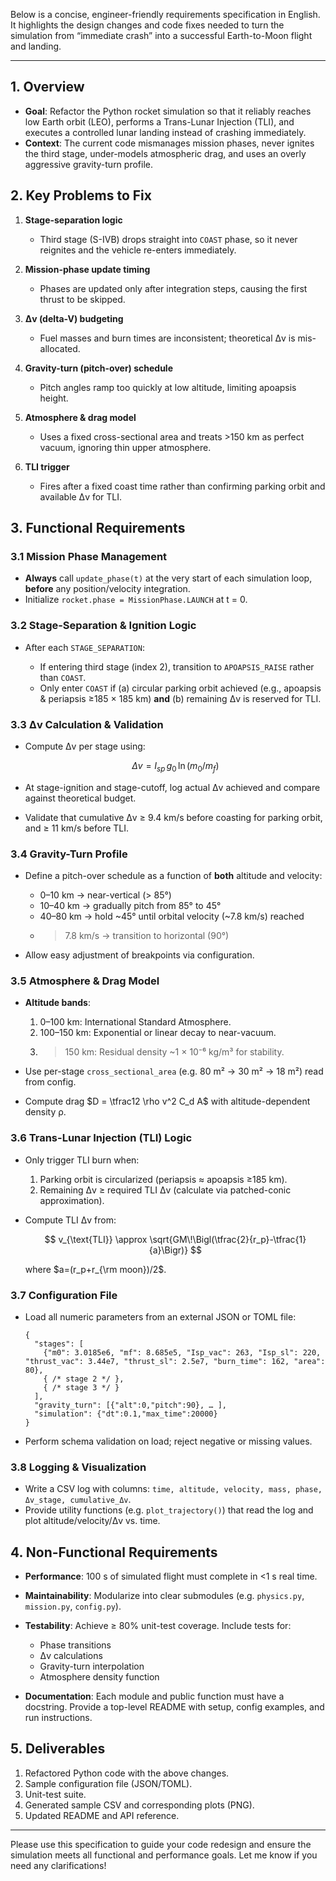 Below is a concise, engineer-friendly requirements specification in English. It highlights the design changes and code fixes needed to turn the simulation from “immediate crash” into a successful Earth-to-Moon flight and landing.

---

## 1. Overview

* **Goal**: Refactor the Python rocket simulation so that it reliably reaches low Earth orbit (LEO), performs a Trans-Lunar Injection (TLI), and executes a controlled lunar landing instead of crashing immediately.
* **Context**: The current code mismanages mission phases, never ignites the third stage, under-models atmospheric drag, and uses an overly aggressive gravity-turn profile.

## 2. Key Problems to Fix

1. **Stage-separation logic**

   * Third stage (S-IVB) drops straight into `COAST` phase, so it never reignites and the vehicle re-enters immediately.
2. **Mission-phase update timing**

   * Phases are updated only after integration steps, causing the first thrust to be skipped.
3. **Δv (delta-V) budgeting**

   * Fuel masses and burn times are inconsistent; theoretical Δv is mis-allocated.
4. **Gravity-turn (pitch-over) schedule**

   * Pitch angles ramp too quickly at low altitude, limiting apoapsis height.
5. **Atmosphere & drag model**

   * Uses a fixed cross-sectional area and treats >150 km as perfect vacuum, ignoring thin upper atmosphere.
6. **TLI trigger**

   * Fires after a fixed coast time rather than confirming parking orbit and available Δv for TLI.

## 3. Functional Requirements

### 3.1 Mission Phase Management

* **Always** call `update_phase(t)` at the very start of each simulation loop, **before** any position/velocity integration.
* Initialize `rocket.phase = MissionPhase.LAUNCH` at t = 0.

### 3.2 Stage-Separation & Ignition Logic

* After each `STAGE_SEPARATION`:

  * If entering third stage (index 2), transition to `APOAPSIS_RAISE` rather than `COAST`.
  * Only enter `COAST` if (a) circular parking orbit achieved (e.g., apoapsis & periapsis ≥185 × 185 km) **and** (b) remaining Δv is reserved for TLI.

### 3.3 Δv Calculation & Validation

* Compute Δv per stage using:

  $$
    \Delta v = I_{sp}\,g_0\,\ln\bigl(m_0/m_f\bigr)
  $$
* At stage-ignition and stage-cutoff, log actual Δv achieved and compare against theoretical budget.
* Validate that cumulative Δv ≥ 9.4 km/s before coasting for parking orbit, and ≥ 11 km/s before TLI.

### 3.4 Gravity-Turn Profile

* Define a pitch-over schedule as a function of **both** altitude and velocity:

  * 0–10 km → near-vertical (> 85°)
  * 10–40 km → gradually pitch from 85° to 45°
  * 40–80 km → hold \~45° until orbital velocity (\~7.8 km/s) reached
  * > 7.8 km/s → transition to horizontal (90°)
* Allow easy adjustment of breakpoints via configuration.

### 3.5 Atmosphere & Drag Model

* **Altitude bands**:

  1. 0–100 km: International Standard Atmosphere.
  2. 100–150 km: Exponential or linear decay to near-vacuum.
  3. > 150 km: Residual density \~1 × 10⁻⁶ kg/m³ for stability.
* Use per-stage `cross_sectional_area` (e.g. 80 m² → 30 m² → 18 m²) read from config.
* Compute drag $D = \tfrac12 \rho v^2 C_d A$ with altitude-dependent density ρ.

### 3.6 Trans-Lunar Injection (TLI) Logic

* Only trigger TLI burn when:

  1. Parking orbit is circularized (periapsis ≈ apoapsis ≥185 km).
  2. Remaining Δv ≥ required TLI Δv (calculate via patched-conic approximation).
* Compute TLI Δv from:

  $$
    v_{\text{TLI}} \approx \sqrt{GM\!\Bigl(\tfrac{2}{r_p}-\tfrac{1}{a}\Bigr)}
  $$

  where $a=(r_p+r_{\rm moon})/2$.

### 3.7 Configuration File

* Load all numeric parameters from an external JSON or TOML file:

  ```jsonc
  {
    "stages": [
      {"m0": 3.0185e6, "mf": 8.685e5, "Isp_vac": 263, "Isp_sl": 220, "thrust_vac": 3.44e7, "thrust_sl": 2.5e7, "burn_time": 162, "area": 80},
      { /* stage 2 */ },
      { /* stage 3 */ }
    ],
    "gravity_turn": [{"alt":0,"pitch":90}, … ],
    "simulation": {"dt":0.1,"max_time":20000}
  }
  ```
* Perform schema validation on load; reject negative or missing values.

### 3.8 Logging & Visualization

* Write a CSV log with columns: `time, altitude, velocity, mass, phase, Δv_stage, cumulative_Δv`.
* Provide utility functions (e.g. `plot_trajectory()`) that read the log and plot altitude/velocity/Δv vs. time.

## 4. Non-Functional Requirements

* **Performance**: 100 s of simulated flight must complete in <1 s real time.
* **Maintainability**: Modularize into clear submodules (e.g. `physics.py`, `mission.py`, `config.py`).
* **Testability**: Achieve ≥ 80% unit-test coverage. Include tests for:

  * Phase transitions
  * Δv calculations
  * Gravity-turn interpolation
  * Atmosphere density function
* **Documentation**: Each module and public function must have a docstring. Provide a top-level README with setup, config examples, and run instructions.

## 5. Deliverables

1. Refactored Python code with the above changes.
2. Sample configuration file (JSON/TOML).
3. Unit-test suite.
4. Generated sample CSV and corresponding plots (PNG).
5. Updated README and API reference.

---

Please use this specification to guide your code redesign and ensure the simulation meets all functional and performance goals. Let me know if you need any clarifications!
